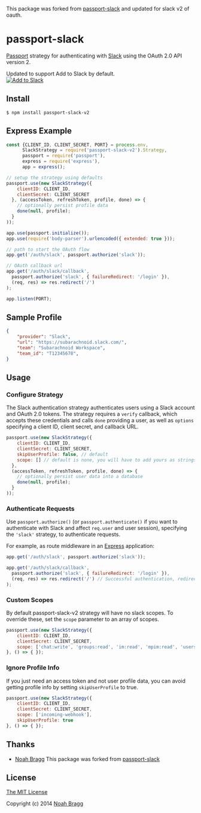 This package was forked from [passport-slack](https://github.com/mjpearson/passport-slack) and updated for slack v2 of oauth.

# passport-slack

[Passport](https://github.com/jaredhanson/passport) strategy for authenticating
with [Slack](https://slack.com) using the OAuth 2.0 API version 2.

Updated to support Add to Slack by default.<br>
[![Add to Slack](https://platform.slack-edge.com/img/add_to_slack.png)](https://api.slack.com/docs/slack-button)

## Install
```shell
$ npm install passport-slack-v2
```

## Express Example
```js
const {CLIENT_ID, CLIENT_SECRET, PORT} = process.env,
      SlackStrategy = require('passport-slack-v2').Strategy,
      passport = require('passport'),
      express = require('express'),
      app = express();

// setup the strategy using defaults 
passport.use(new SlackStrategy({
    clientID: CLIENT_ID,
    clientSecret: CLIENT_SECRET
  }, (accessToken, refreshToken, profile, done) => {
    // optionally persist profile data
    done(null, profile);
  }
));

app.use(passport.initialize());
app.use(require('body-parser').urlencoded({ extended: true }));

// path to start the OAuth flow
app.get('/auth/slack', passport.authorize('slack'));

// OAuth callback url
app.get('/auth/slack/callback', 
  passport.authorize('slack', { failureRedirect: '/login' }),
  (req, res) => res.redirect('/')
);

app.listen(PORT);
```

## Sample Profile
```json
{
    "provider": "Slack",
    "url": "https://subarachnoid.slack.com/",
    "team": "Subarachnoid Workspace",
    "team_id": "T12345678",
}

```

## Usage

### Configure Strategy

The Slack authentication strategy authenticates users using a Slack
account and OAuth 2.0 tokens.  The strategy requires a `verify` callback, which
accepts these credentials and calls `done` providing a user, as well as
`options` specifying a client ID, client secret, and callback URL.

```js
passport.use(new SlackStrategy({
    clientID: CLIENT_ID,
    clientSecret: CLIENT_SECRET,
    skipUserProfile: false, // default
    scope: [] // default is none, you will have to add yours as strings comma seperated
  },
  (accessToken, refreshToken, profile, done) => {
    // optionally persist user data into a database
    done(null, profile);
  }
));
```

### Authenticate Requests

Use `passport.authorize()` (or `passport.authenticate()` if you want to authenticate with Slack and affect `req.user` and user session), specifying the `'slack'` strategy, to
authenticate requests.

For example, as route middleware in an [Express](http://expressjs.com/)
application:

```js
app.get('/auth/slack', passport.authorize('slack'));

app.get('/auth/slack/callback',
  passport.authorize('slack', { failureRedirect: '/login' }),
  (req, res) => res.redirect('/') // Successful authentication, redirect home.
);
```

### Custom Scopes
By default passport-slack-v2 strategy will have no slack scopes. To override these, set the `scope` parameter to an array of scopes.

```js
passport.use(new SlackStrategy({
	clientID: CLIENT_ID,
	clientSecret: CLIENT_SECRET,
	scope: ['chat:write', 'groups:read', 'im:read', 'mpim:read', 'users.profile:read', 'users:read', 'users:read.email']
}, () => { });
```

### Ignore Profile Info
If you just need an access token and not user profile data, you can avoid getting profile info by setting `skipUserProfile` to true.
```js
passport.use(new SlackStrategy({
	clientID: CLIENT_ID,
	clientSecret: CLIENT_SECRET,
	scope: ['incoming-webhook'],
	skipUserProfile: true
}, () => { });
```

## Thanks

  - [Noah Bragg](http://github.com/normdoow)
  This package was forked from [passport-slack](https://github.com/mjpearson/passport-slack)

## License

[The MIT License](http://opensource.org/licenses/MIT)

Copyright (c) 2014 [Noah Bragg](http://github.com/normdoow)
